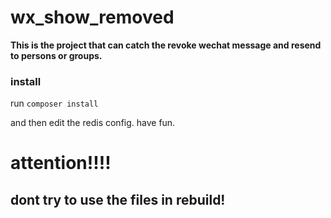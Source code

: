 # wx_show_removed

**This is the project that can catch the revoke wechat message and resend to persons or groups.**

### install

run `composer install`

and then edit the redis config. have fun.

# attention!!!!

## dont try to use the files in rebuild!